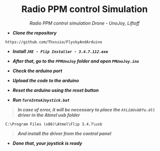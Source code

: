 <h1 align="center">
Radio PPM control Simulation
</h1>
<p align="center">
<em>
Radio PPM control simulation Drone - UnoJoy, Liftoff
</em> </p>


- ***Clone the repository***

```
https://github.com/Thxssio/FlyskyAndArduino

```

- ***Install `JRE - Flip Installer - 3.4.7.112.exe`***

- ***After that, go to the `PPMUnoJoy` folder and open `PMUnoJoy.ino`***

- ***Check the arduino port***

- ***Upload the code to the arduino***

- ***Reset the arduino using the reset button***

- ***Run `TurnIntoAJoystick.bat`***

> ***In case of error, it will be necessary to place the `AtLibUsbDfu.dll` driver in the Atmel usb folder***
```
C:\Program Files (x86)\Atmel\Flip 3.4.7\usb

```
> ***And install the driver from the control panel***

- ***Done that, your joystick is ready***
